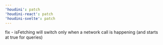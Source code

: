 ```yaml
---
'houdini': patch
'houdini-react': patch
'houdini-svelte': patch
---
```


fix - isFetching will switch only when a network call is happening (and starts at true for queries)
